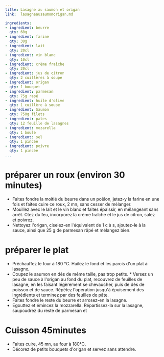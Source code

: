 ```yaml
---
title: Lasagne au saumon et origan
link:  lasagneausaumonorigan.md

ingredients:
- ingredient: beurre
  qty: 60g
- ingredient: farine
  qty: 30g
- ingredient: lait
  qty: 20cl
- ingredient: vin blanc
  qty: 10cl
- ingredient: crème fraîche
  qty: 20cl
- ingredient: jus de citron
  qty: 2 cuillères à soupe
- ingredient: origan
  qty: 1 bouquet
- ingredient: parmesan
  qty: 75g rapé
- ingredient: huile d'olive
  qty: 1 cuillère à soupe
- ingredient: Saumon
  qty: 750g filets
- ingredient: pates
  qty: 12 feuille de lasagnes
- ingredient: mozarella
  qty: 1 boule
- ingredient: sel
  qty: 1 pincée
- ingredient: poivre
  qty: 1 pincée
...
```

# préparer un roux (environ 30 minutes)

*  Faites fondre la moitié du beurre dans un poêlon, jetez-y la farine en une fois et faites cuire ce roux, 2 mn, sans cesser de mélanger.
* Mouillez avec le lait et le vin blanc et faites épaissir, en mélangeant sans arrêt. Otez du feu, incorporez la crème fraîche et le jus de citron, salez et poivrez. 
* Nettoyez l'origan, ciselez-en l'équivalent de 1 c à s, ajoutez-le à la sauce, ainsi que 25 g de parmesan râpé et mélangez bien.

# préparer le plat

* Préchauffez le four à 180 °C. Huilez le fond et les parois d'un plat à lasagne.
* Coupez le saumon en dés de même taille, pas trop petits. * Versez un peu de sauce à l'origan au fond du plat, recouvrez de feuilles de lasagne, en les faisant légèrement se chevaucher, puis de dés de poisson et de sauce. Répétez l'opération jusqu'à épuisement des ingrédients et terminez par des feuilles de pâte.
* Faites fondre le reste du beurre et arrosez-en la lasagne. 
* Egouttez et émincez la mozzarella. Répartissez-la sur la lasagne, saupoudrez du reste de parmesan et 

# Cuisson 45minutes
* Faites cuire, 45 mn, au four à 180°C.
* Décorez de petits bouquets d'origan et servez sans attendre.